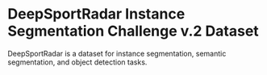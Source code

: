 # DeepSportRadar Instance Segmentation Challenge v.2 Dataset

DeepSportRadar is a dataset for instance segmentation, semantic segmentation, and object detection tasks.
